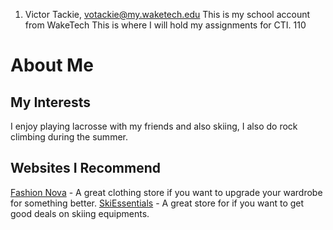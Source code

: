 1. Victor Tackie, votackie@my.waketech.edu
This is my school account from WakeTech
This is where I will hold my assignments for CTI. 110

# About Me

## My Interests
I enjoy playing lacrosse with my friends and also skiing, I also do rock climbing during the summer.

## Websites I Recommend
[Fashion Nova](https://www.fashionnova.com/) - A great clothing store if you want to upgrade your wardrobe for something better.
[SkiEssentials](https://www.skiessentials.com/) - A great store for if you want to get good deals on skiing equipments.
